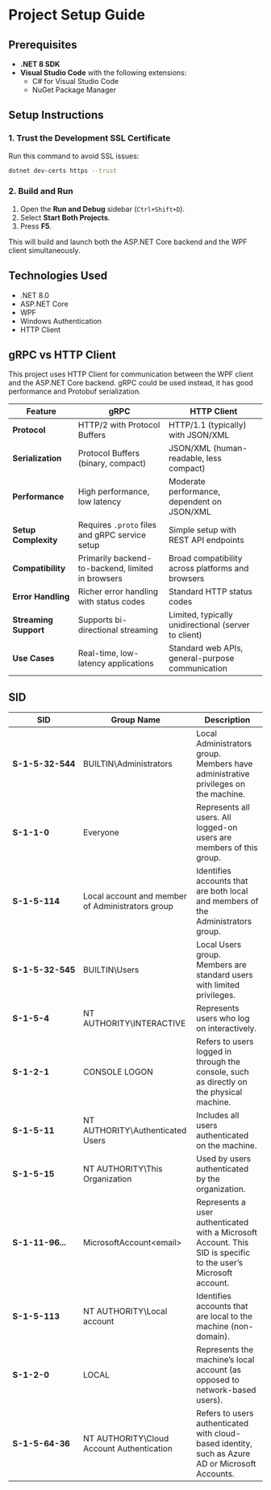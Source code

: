 
# Project Setup Guide

## Prerequisites

- **.NET 8 SDK**
- **Visual Studio Code** with the following extensions:
  - C# for Visual Studio Code
  - NuGet Package Manager

## Setup Instructions

### 1. Trust the Development SSL Certificate

Run this command to avoid SSL issues:

```bash
dotnet dev-certs https --trust
```

### 2. Build and Run

1. Open the **Run and Debug** sidebar (`Ctrl+Shift+D`).
2. Select **Start Both Projects**.
3. Press **F5**.

This will build and launch both the ASP.NET Core backend and the WPF client simultaneously.

## Technologies Used

- .NET 8.0
- ASP.NET Core
- WPF
- Windows Authentication
- HTTP Client

## gRPC vs HTTP Client

This project uses HTTP Client for communication between the WPF client and the ASP.NET Core backend.
gRPC could be used instead, it has good performance and Protobuf serialization.

| Feature               | gRPC                                           | HTTP Client                                      |
|-----------------------|------------------------------------------------|--------------------------------------------------|
| **Protocol**          | HTTP/2 with Protocol Buffers                   | HTTP/1.1 (typically) with JSON/XML               |
| **Serialization**     | Protocol Buffers (binary, compact)             | JSON/XML (human-readable, less compact)          |
| **Performance**       | High performance, low latency                  | Moderate performance, dependent on JSON/XML      |
| **Setup Complexity**  | Requires `.proto` files and gRPC service setup | Simple setup with REST API endpoints             |
| **Compatibility**     | Primarily backend-to-backend, limited in browsers | Broad compatibility across platforms and browsers |
| **Error Handling**    | Richer error handling with status codes        | Standard HTTP status codes                       |
| **Streaming Support** | Supports bi-directional streaming              | Limited, typically unidirectional (server to client) |
| **Use Cases**         | Real-time, low-latency applications            | Standard web APIs, general-purpose communication |

## SID

<style>
.nowrap { white-space: nowrap; }
</style>

| SID                                   | Group Name                                      | Description |
|---------------------------------------|-------------------------------------------------|-------------|
| <span class="nowrap">**S-1-5-32-544**</span> | BUILTIN\Administrators                          | Local Administrators group. Members have administrative privileges on the machine. |
| <span class="nowrap">**S-1-1-0**</span>      | Everyone                                        | Represents all users. All logged-on users are members of this group. |
| <span class="nowrap">**S-1-5-114**</span>    | Local account and member of Administrators group| Identifies accounts that are both local and members of the Administrators group. |
| <span class="nowrap">**S-1-5-32-545**</span> | BUILTIN\Users                                   | Local Users group. Members are standard users with limited privileges. |
| <span class="nowrap">**S-1-5-4**</span>      | NT AUTHORITY\INTERACTIVE                        | Represents users who log on interactively. |
| <span class="nowrap">**S-1-2-1**</span>      | CONSOLE LOGON                                   | Refers to users logged in through the console, such as directly on the physical machine. |
| <span class="nowrap">**S-1-5-11**</span>     | NT AUTHORITY\Authenticated Users                | Includes all users authenticated on the machine. |
| <span class="nowrap">**S-1-5-15**</span>     | NT AUTHORITY\This Organization                  | Used by users authenticated by the organization. |
| <span class="nowrap">**S-1-11-96...**</span> | MicrosoftAccount\<email>                        | Represents a user authenticated with a Microsoft Account. This SID is specific to the user’s Microsoft account. |
| <span class="nowrap">**S-1-5-113**</span>    | NT AUTHORITY\Local account                      | Identifies accounts that are local to the machine (non-domain). |
| <span class="nowrap">**S-1-2-0**</span>      | LOCAL                                           | Represents the machine’s local account (as opposed to network-based users). |
| <span class="nowrap">**S-1-5-64-36**</span>  | NT AUTHORITY\Cloud Account Authentication       | Refers to users authenticated with cloud-based identity, such as Azure AD or Microsoft Accounts. |

